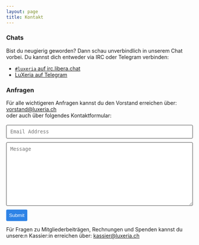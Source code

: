 ```yaml
---
layout: page
title: Kontakt
---
```


<h3>Chats</h3>
Bist du neugierig geworden? Dann schau unverbindlich in unserem Chat vorbei. Du
kannst dich entweder via IRC oder Telegram verbinden:
<ul>
  <li>
    <a href="https://kiwiirc.com/client/irc.libera.chat/?theme=cli#luxeria">
      <code>#luxeria</code> auf irc.libera.chat
    </a>
  </li>
  <li>
    <a href="https://t.me/luxeria_irc">
      LuXeria auf Telegram
    </a>
  </li>
</ul>

<h3>Anfragen</h3>
Für alle wichtigeren Anfragen kannst du den
Vorstand erreichen über:
<a href= "mailto:vorstand@luxeria.ch">vorstand@luxeria.ch</a>
<br>
oder auch über folgendes Kontaktformular:
<p>
<form class="wj-contact" action="https://formspree.io/f/mbjqjbjb" method="POST">
    <input type="text" name="email" placeholder="Email Address">
    <textarea type="text" name="content" rows="10" placeholder="Message"></textarea>
    <input type="hidden" name="_next" value="<REDIRECTION LINK> ">
    <input type="hidden" name="_subject" value="New Contact Form Submission">
    <input type="text" name="_gotcha" style="display:none">
    <input type="submit" value="Submit">
</form>

<style>
form.wj-contact input[type="text"], form.wj-contact textarea[type="text"] {
    width: 100%;
    vertical-align: middle;
    margin-top: 0.25em;
    margin-bottom: 0.5em;
    padding: 0.75em;
    font-family: monospace, sans-serif;
    font-weight: lighter;
    border-style: solid;
    border-color: #444;
    outline-color: #2e83e6;
    border-width: 1px;
    border-radius: 3px;
    transition: box-shadow .2s ease;
}
form.wj-contact input[type="submit"] {
    outline: none;
    color: white;
    background-color: #2e83e6;
    border-radius: 3px;
    padding: 0.5em;
    margin: 0.25em 0 0 0;
    border: 1px solid transparent;
    height: auto;
}
</style>
</p>

Für Fragen zu Mitgliederbeiträgen, Rechnungen und Spenden
kannst du unsere:n Kassier:in erreichen über:
<a href= "mailto:kassier@luxeria.ch">kassier@luxeria.ch</a>
